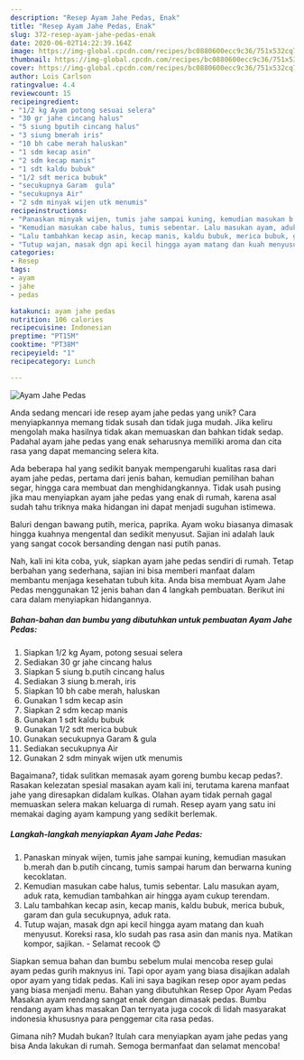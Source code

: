 ```yaml
---
description: "Resep Ayam Jahe Pedas, Enak"
title: "Resep Ayam Jahe Pedas, Enak"
slug: 372-resep-ayam-jahe-pedas-enak
date: 2020-06-02T14:22:39.164Z
image: https://img-global.cpcdn.com/recipes/bc0880600ecc9c36/751x532cq70/ayam-jahe-pedas-foto-resep-utama.jpg
thumbnail: https://img-global.cpcdn.com/recipes/bc0880600ecc9c36/751x532cq70/ayam-jahe-pedas-foto-resep-utama.jpg
cover: https://img-global.cpcdn.com/recipes/bc0880600ecc9c36/751x532cq70/ayam-jahe-pedas-foto-resep-utama.jpg
author: Lois Carlson
ratingvalue: 4.4
reviewcount: 15
recipeingredient:
- "1/2 kg Ayam potong sesuai selera"
- "30 gr jahe cincang halus"
- "5 siung bputih cincang halus"
- "3 siung bmerah iris"
- "10 bh cabe merah haluskan"
- "1 sdm kecap asin"
- "2 sdm kecap manis"
- "1 sdt kaldu bubuk"
- "1/2 sdt merica bubuk"
- "secukupnya Garam  gula"
- "secukupnya Air"
- "2 sdm minyak wijen utk menumis"
recipeinstructions:
- "Panaskan minyak wijen, tumis jahe sampai kuning, kemudian masukan b.merah dan b.putih cincang, tumis sampai harum dan berwarna kuning kecoklatan."
- "Kemudian masukan cabe halus, tumis sebentar. Lalu masukan ayam, aduk rata, kemudian tambahkan air hingga ayam cukup terendam."
- "Lalu tambahkan kecap asin, kecap manis, kaldu bubuk, merica bubuk, garam dan gula secukupnya, aduk rata."
- "Tutup wajan, masak dgn api kecil hingga ayam matang dan kuah menyusut. Koreksi rasa, klo sudah pas rasa asin dan manis nya. Matikan kompor, sajikan. Selamat recook 😊"
categories:
- Resep
tags:
- ayam
- jahe
- pedas

katakunci: ayam jahe pedas 
nutrition: 106 calories
recipecuisine: Indonesian
preptime: "PT15M"
cooktime: "PT38M"
recipeyield: "1"
recipecategory: Lunch

---
```



![Ayam Jahe Pedas](https://img-global.cpcdn.com/recipes/bc0880600ecc9c36/751x532cq70/ayam-jahe-pedas-foto-resep-utama.jpg)

Anda sedang mencari ide resep ayam jahe pedas yang unik? Cara menyiapkannya memang tidak susah dan tidak juga mudah. Jika keliru mengolah maka hasilnya tidak akan memuaskan dan bahkan tidak sedap. Padahal ayam jahe pedas yang enak seharusnya memiliki aroma dan cita rasa yang dapat memancing selera kita.

Ada beberapa hal yang sedikit banyak mempengaruhi kualitas rasa dari ayam jahe pedas, pertama dari jenis bahan, kemudian pemilihan bahan segar, hingga cara membuat dan menghidangkannya. Tidak usah pusing jika mau menyiapkan ayam jahe pedas yang enak di rumah, karena asal sudah tahu triknya maka hidangan ini dapat menjadi suguhan istimewa.

Baluri dengan bawang putih, merica, paprika. Ayam woku biasanya dimasak hingga kuahnya mengental dan sedikit menyusut. Sajian ini adalah lauk yang sangat cocok bersanding dengan nasi putih panas.


Nah, kali ini kita coba, yuk, siapkan ayam jahe pedas sendiri di rumah. Tetap berbahan yang sederhana, sajian ini bisa memberi manfaat dalam membantu menjaga kesehatan tubuh kita. Anda bisa membuat Ayam Jahe Pedas menggunakan 12 jenis bahan dan 4 langkah pembuatan. Berikut ini cara dalam menyiapkan hidangannya.

<!--inarticleads1-->

##### Bahan-bahan dan bumbu yang dibutuhkan untuk pembuatan Ayam Jahe Pedas:

1. Siapkan 1/2 kg Ayam, potong sesuai selera
1. Sediakan 30 gr jahe cincang halus
1. Siapkan 5 siung b.putih cincang halus
1. Sediakan 3 siung b.merah, iris
1. Siapkan 10 bh cabe merah, haluskan
1. Gunakan 1 sdm kecap asin
1. Siapkan 2 sdm kecap manis
1. Gunakan 1 sdt kaldu bubuk
1. Gunakan 1/2 sdt merica bubuk
1. Gunakan secukupnya Garam &amp; gula
1. Sediakan secukupnya Air
1. Gunakan 2 sdm minyak wijen utk menumis


Bagaimana?, tidak sulitkan memasak ayam goreng bumbu kecap pedas?. Rasakan kelezatan spesial masakan ayam kali ini, terutama karena manfaat jahe yang diresapkan didalam kulkas. Olahan ayam tidak pernah gagal memuaskan selera makan keluarga di rumah. Resep ayam yang satu ini memakai daging ayam kampung yang sedikit berlemak. 

<!--inarticleads2-->

##### Langkah-langkah menyiapkan Ayam Jahe Pedas:

1. Panaskan minyak wijen, tumis jahe sampai kuning, kemudian masukan b.merah dan b.putih cincang, tumis sampai harum dan berwarna kuning kecoklatan.
1. Kemudian masukan cabe halus, tumis sebentar. Lalu masukan ayam, aduk rata, kemudian tambahkan air hingga ayam cukup terendam.
1. Lalu tambahkan kecap asin, kecap manis, kaldu bubuk, merica bubuk, garam dan gula secukupnya, aduk rata.
1. Tutup wajan, masak dgn api kecil hingga ayam matang dan kuah menyusut. Koreksi rasa, klo sudah pas rasa asin dan manis nya. Matikan kompor, sajikan. - Selamat recook 😊


Siapkan semua bahan dan bumbu sebelum mulai mencoba resep gulai ayam pedas gurih maknyus ini. Tapi opor ayam yang biasa disajikan adalah opor ayam yang tidak pedas. Kali ini saya bagikan resep opor ayam pedas yang biasa menjadi menu. Bahan yang dibutuhkan Resep Opor Ayam Pedas Masakan ayam rendang sangat enak dengan dimasak pedas. Bumbu rendang ayam khas masakan Dan ternyata juga cocok di lidah masyarakat indonesia khususnya para penggemar cita rasa pedas. 

Gimana nih? Mudah bukan? Itulah cara menyiapkan ayam jahe pedas yang bisa Anda lakukan di rumah. Semoga bermanfaat dan selamat mencoba!
